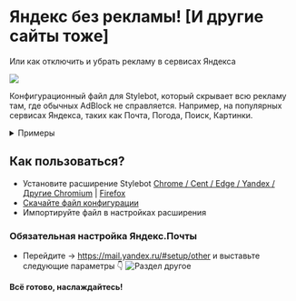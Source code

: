 # Яндекс без рекламы! [И другие сайты тоже]
Или как отключить и убрать рекламу в сервисах Яндекса

<img src="https://i.imgur.com/PctuXNX.png">

Конфигурационный файл для Stylebot, который скрывает всю рекламу там, где обычных AdBlock не справляется. Например, на популярных сервисах Яндекса, таких как Почта, Погода, Поиск, Картинки.

<details>
  <summary>Примеры</summary>
  <img src="https://i.imgur.com/wro3kAv.png">
  <img src="https://i.imgur.com/c00Tbxv.png">
</details>

## Как пользоваться?
- Установите расширение Stylebot [Chrome / Cent / Edge / Yandex / Другие Chromium](https://chrome.google.com/webstore/detail/stylebot/oiaejidbmkiecgbjeifoejpgmdaleoha?utm_source=chrome-ntp-icon) | [Firefox](https://addons.mozilla.org/ru/firefox/addon/stylebot-web/)
- [Скачайте файл конфигурации](https://raw.githubusercontent.com/Data-Name-ID/yandex-without-ad/main/stylebot-config.json)
- Импортируйте файл в настройках расширения

### Обязательная настройка Яндекс.Почты
- Перейдите -> https://mail.yandex.ru/#setup/other и выставьте следующие параметры 👇
![Раздел другое](https://i.imgur.com/kWisIHI.png)

**Всё готово, наслаждайтесь!**
